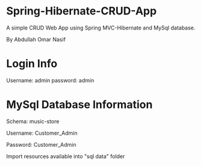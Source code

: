 # Spring-Hibernate-CRUD-App
A simple CRUD Web App using Spring MVC-Hibernate and MySql database.

By Abdullah Omar Nasif

# Login Info                         
Username: admin
password: admin

# MySql Database Information
Schema: music-store

Username: Customer_Admin

Password: Customer_Admin

Import resources available into "sql data" folder
